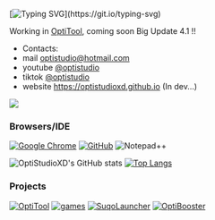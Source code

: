[![Typing SVG](https://readme-typing-svg.herokuapp.com?font=Kanit&weight=800&size=50&pause=1000&color=188EF7&vCenter=true&width=435&lines=OptiStudio;Nice+to+meet+you!)](https://git.io/typing-svg)

Working in [OptiTool](https://github.com/OptiStudioXD/OptiTool), coming soon Big Update 4.1 !!

- Contacts:
- mail optistudio@hotmail.com
- youtube [@optistudio](https://youtube.com/@optistudio)
- tiktok [@optistudio](https://www.tiktok.com/@optistudio)
- website https://optistudioxd.github.io (In dev...)

  
![](https://komarev.com/ghpvc/?username=OptiStudioXD&style=for-the-badge)

### Browsers/IDE
[![Google Chrome](https://img.shields.io/badge/Google_chrome-4285F4?style=for-the-badge&logo=Google-chrome&logoColor=white)](https://google.com/chrome/)
[![GitHub](https://img.shields.io/badge/Github-100000?style=for-the-badge&logo=github&logoColor=white)](https://github.com)
![Notepad++](https://img.shields.io/badge/Notepad++-222222?style=for-the-badge&logo=Notepad%2B%2B&logoColor=90E59A)


![OptiStudioXD's GitHub stats](https://github-readme-stats.vercel.app/api?username=OptiStudioXD&show_icons=true&theme=transparent)
[![Top Langs](https://github-readme-stats.vercel.app/api/top-langs/?username=OptiStudiOXD&theme=transparent)]([https://github.com/OptiStudioXD/OptiTool])


### Projects
[![OptiTool](https://github-readme-stats.vercel.app/api/pin/?username=OptiStudioXD&repo=OptiTool&theme=transparent)]([https://github.com/OptiStudioXD/OptiTool])
[![games](https://github-readme-stats.vercel.app/api/pin/?username=OptiStudioXD&repo=games&theme=transparent)]([https://github.com/OptiStudioXD/games])
[![SuqoLauncher](https://github-readme-stats.vercel.app/api/pin/?username=OptiStudioXD&repo=SuqoLauncher&theme=transparent)]([https://github.com/OptiStudioXD/SuqoLauncher])
[![OptiBooster](https://github-readme-stats.vercel.app/api/pin/?username=OptiStudioXD&repo=OptiBooster&theme=transparent)]([https://github.com/OptiStudioXD/OptiBooster])







